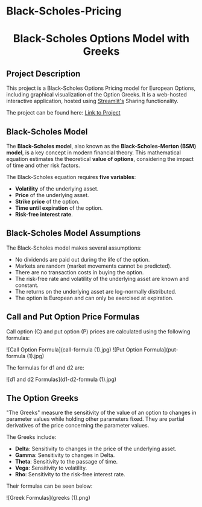 # Black-Scholes-Pricing

<h1 align="center">Black-Scholes Options Model with Greeks</h1>

## Project Description

This project is a Black-Scholes Options Pricing model for European Options, including graphical visualization of the Option Greeks. It is a web-hosted interactive application, hosted using [Streamlit's](https://streamlit.io) Sharing functionality.

The project can be found here: [Link to Project](https://black-scholes-pricing-ggucuf4fovqnjzxtpskc6y.streamlit.app/)

## Black-Scholes Model

The **Black-Scholes model**, also known as the **Black-Scholes-Merton (BSM) model**, is a key concept in modern financial theory. This mathematical equation estimates the theoretical **value of options**, considering the impact of time and other risk factors.

The Black-Scholes equation requires **five variables**:

- **Volatility** of the underlying asset.
- **Price** of the underlying asset.
- **Strike price** of the option.
- **Time until expiration** of the option.
- **Risk-free interest rate**.

## Black-Scholes Model Assumptions

The Black-Scholes model makes several assumptions:

- No dividends are paid out during the life of the option.
- Markets are random (market movements cannot be predicted).
- There are no transaction costs in buying the option.
- The risk-free rate and volatility of the underlying asset are known and constant.
- The returns on the underlying asset are log-normally distributed.
- The option is European and can only be exercised at expiration.

## Call and Put Option Price Formulas

Call option (C) and put option (P) prices are calculated using the following formulas:

![Call Option Formula](call-formula (1).jpg)
![Put Option Formula](put-formula (1).jpg)

The formulas for d1 and d2 are:

![d1 and d2 Formulas](d1-d2-formula (1).jpg)

## The Option Greeks

"The Greeks" measure the sensitivity of the value of an option to changes in parameter values while holding other parameters fixed. They are partial derivatives of the price concerning the parameter values.

The Greeks include:

- **Delta**: Sensitivity to changes in the price of the underlying asset.
- **Gamma**: Sensitivity to changes in Delta.
- **Theta**: Sensitivity to the passage of time.
- **Vega**: Sensitivity to volatility.
- **Rho**: Sensitivity to the risk-free interest rate.

Their formulas can be seen below:

![Greek Formulas](greeks (1).png)
